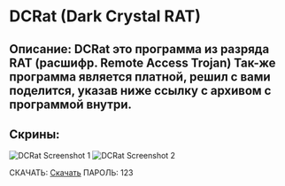 # DCRat (Dark Crystal RAT)

## Описание: **DCRat** это программа из разряда **RAT** (расшифр. **R**emote **A**ccess **T**rojan) Так-же программа является **платной**, решил с вами поделится, указав ниже ссылку с архивом с программой внутри.

## Скрины:
![DCRat Screenshot 1](https://i.imgur.com/mjg7q9z.png)
![DCRat Screenshot 2](https://i.imgur.com/3uejp7p.png)

СКАЧАТЬ:
[Скачать](https://mega.nz/file/EVAkAAwb#pV0xu3ME3Q_uuAKDqPbjJFwGQyOzj_nUsJGi3jL8Md4)
ПАРОЛЬ: 123
